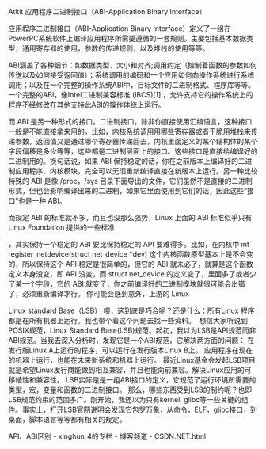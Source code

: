 Atitit 应用程序二进制接口（ABI-Application Binary Interface）


应用程序二进制接口（ABI-Application Binary Interface）定义了一组在PowerPC系统软件上编译应用程序所需要遵循的一套规则。主要包括基本数据类型，通用寄存器的使用，参数的传递规则，以及堆栈的使用等等。

ABI涵盖了各种细节：如数据类型、大小和对齐;调用约定（控制着函数的参数如何传送以及如何接受返回值）；系统调用的编码和一个应用如何向操作系统进行系统调用；以及在一个完整的操作系统ABI中，目标文件的二进制格式、程序库等等。一个完整的ABI，像Intel二进制兼容标准 (iBCS)[1] ，允许支持它的操作系统上的程序不经修改在其他支持此ABI的操作体统上运行。


而 ABI 是另一种形式的接口，二进制接口。除非你直接使用汇编语言，这种接口一般是不能直接拿来用的。比如，内核系统调用用哪些寄存器或者干脆用堆栈来传递参数，返回值又是通过哪个寄存器传递回去，内核里面定义的某个结构体的某个字段偏移是多少等等，这些都是二进制层面上的接口。这些接口是直接给编译好的二进制用的。换句话说，如果 ABI 保持稳定的话，你在之前版本上编译好的二进制应用程序、内核模块，完全可以无须重新编译直接在新版本上运行。另一种比较特殊的 ABI 是像 /proc，/sys 目录下面导出的文件，它们虽然不是直接的二进制形式，但也会影响编译出来的二进制，如果它里面使用到它们的话，因此这些“接口”也是一种 ABI。

而规定 ABI 的标准就不多，而且也没那么强势，Linux 上面的 ABI 标准似乎只有 Linux Foundation 提供的一些标准

，其实保持一个稳定的 ABI 要比保持稳定的 API 要难得多。比如，在内核中 int register_netdevice(struct net_device *dev) 这个内核函数原型基本上是不会变的，所以保持这个 API 稳定是很简单的，但它的 ABI 就未必了，就算是这个函数定义本身没变，即 API 没变，而 struct net_device 的定义变了，里面多了或者少了某一个字段，它的 ABI 就变了，你之前编译好的二进制模块就很可能会出错了，必须重新编译才行。
你可能会感到意外，上游的 Linux

Linux standard Base（LSB）
噢，这到底是巧合呢？还是什么：所有Linux 程序都是在所有机器上运行。我也带个着这个问题去找一些资料。 
想信大家听说到POSIX规范，Linux Standard Base(LSB)规范。起初，我以为LSB是API规范而非ABI规范。当我去深入分析时，发现它是一个ABI规范，它解决两方面的问题：
在发行版Linux A上运行的程序，可以运行在发行版本Linux B上。
应用程序在现在的机器上运行，也能在未来新系统和机器上运行。
最近Linux基金会发起LSB项目就是希望Linux发行商能做到相互兼容，并且也能向前兼容。解决Linux应用的可移植性和兼容性。
LSB实际是是一组ABI接口的定义，它规范了运行环境所需要的类型，宏，变量和函数的二进制接口。
那么，哪些东西受到LSB的制约呢？也即LSB规范约束的范围多广。刚开始，我还以为只有kernel, glibc等一些关键的组件。事实上，打开LSB官网说明会发现它包罗万象，从命令，ELF，glibc接口，到桌面，脚本语言等等都有相关的规定。



API、ABI区别 - xinghun_4的专栏 - 博客频道 - CSDN.NET.html
